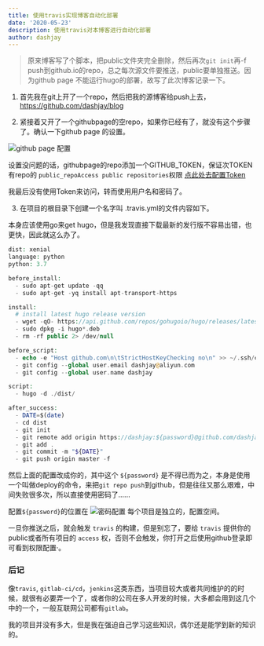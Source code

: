 ```yaml
---
title: 使用travis实现博客自动化部署
date: '2020-05-23'
description: 使用travis对本博客进行自动化部署
author: dashjay
---
```


> 原来博客写了个脚本，把public文件夹完全删除，然后再次`git init`再-f push到github.io的repo，总之每次源文件要推送，public要单独推送。因为github page 不能运行hugo的部署，故写了此次博客记录一下。

1. 首先我在git上开了一个repo，然后把我的源博客给push上去，<https://github.com/dashjay/blog>

2. 紧接着又开了一个githubpage的空repo，如果你已经有了，就没有这个步骤了。确认一下github page 的设置。
  

![github page 配置](/post/博客自动化部署/9833528A-7A75-4324-9039-79702CFD2928.png)

设置没问题的话，githubpage的repo添加一个GITHUB_TOKEN，保证次TOKEN有repo的 `public_repoAccess public repositories`权限 [点此处去配置Token](https://github.com/settings/tokens)

我最后没有使用Token来访问，转而使用用户名和密码了。

3. 在项目的根目录下创建一个名字叫 .travis.yml的文件内容如下。

本身应该使用go来get hugo，但是我发现直接下载最新的发行版不容易出错，也更快，因此就这么办了。

```php
dist: xenial
language: python
python: 3.7

before_install:
  - sudo apt-get update -qq
  - sudo apt-get -yq install apt-transport-https

install:
  # install latest hugo release version
  - wget -qO- https://api.github.com/repos/gohugoio/hugo/releases/latest | sed -r -n '/browser_download_url/{/Linux-64bit.deb/{s@[^:]*:[[:space:]]*"([^"]*)".*@\1@g;p;q}}' | xargs wget
  - sudo dpkg -i hugo*.deb
  - rm -rf public 2> /dev/null

before_script:
  - echo -e "Host github.com\n\tStrictHostKeyChecking no\n" >> ~/.ssh/config
  - git config --global user.email dashjay@aliyun.com
  - git config --global user.name dashjay

script:
  - hugo -d ./dist/

after_success:
  - DATE=$(date)
  - cd dist
  - git init
  - git remote add origin https://dashjay:${password}@github.com/dashjay/dashjay.github.io
  - git add .
  - git commit -m "${DATE}"
  - git push origin master -f
```

然后上面的配置改成你的，其中这个 `${password}` 是不得已而为之，本身是使用一个叫做deploy的命令，来把`git repo push`到github，但是往往又那么艰难，中间失败很多次，所以直接使用密码了......

配置`${password}`的位置在 ![密码配置](/post/博客自动化部署/93FA7205-51F8-4B95-A222-7F3CCCFA133D.png) 每个项目是独立的，配置空间。

一旦你推送之后，就会触发 `travis` 的构建，但是别忘了，要给 `travis` 提供你的public或者所有项目的 `access` 权，否则不会触发，你打开之后使用github登录即可看到权限配置·。

### 后记

像`travis`, `gitlab-ci/cd`，`jenkins`这类东西，当项目较大或者共同维护的的时候，就很有必要弄一个了，或者你的公司在多人开发的时候，大多都会用到这几个中的一个，一般互联网公司都有`gitlab`。

我的项目并没有多大，但是我在强迫自己学习这些知识，偶尔还是能学到新的知识的。
